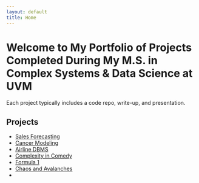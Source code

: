 ```yaml
---
layout: default
title: Home
---
```


# Welcome to My Portfolio of Projects Completed During My M.S. in Complex Systems & Data Science at UVM

Each project typically includes a code repo, write-up, and presentation.

## Projects

- [Sales Forecasting](projects/Sales_Forecasting.md)
- [Cancer Modeling](projects/Cancer.md)
- [Airline DBMS](projects/airlines.md)
- [Complexity in Comedy](projects/Comedy.md)
- [Formula 1](projects/F1.md)
- [Chaos and Avalanches](projects/Avy.md)
- 
